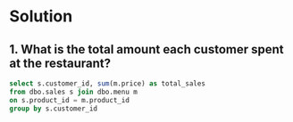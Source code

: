 # Solution
## 1. What is the total amount each customer spent at the restaurant?
```sql
select s.customer_id, sum(m.price) as total_sales
from dbo.sales s join dbo.menu m
on s.product_id = m.product_id
group by s.customer_id

```
